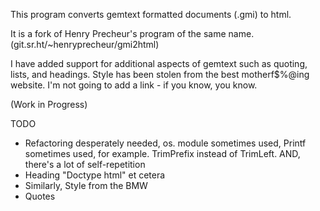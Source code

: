 This program converts gemtext formatted documents (.gmi) to html.

It is a fork of Henry Precheur's program of the same name. 
(git.sr.ht/~henryprecheur/gmi2html)

I have added support for additional aspects of gemtext such as quoting,
lists, and headings. Style has been stolen from the best motherf$%@ing 
website. I'm not going to add a link - if you know, you know.

(Work in Progress)


TODO

- Refactoring desperately needed, os. module sometimes used, Printf sometimes used, for example. TrimPrefix instead of TrimLeft. AND, there's a lot of self-repetition
- Heading "Doctype html" et cetera
- Similarly, Style from the BMW
- Quotes
